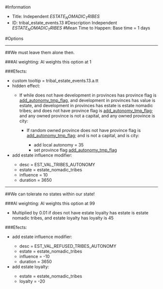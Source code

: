 #Information
 - Title: Independent $ESTATE_NOMADIC_TRIBES$
 - ID: tribal_estate_events.13
#Description
Independent $ESTATE_NOMADIC_TRIBES$
#Mean Time to Happen:
Base time = 1 days

#Options

___
##We must leave them alone then.

###AI weighting:
AI weights this option at 1


###Efects:<ul><li>custom tooltip = tribal_estate_events.13.a.tt</li><li>hidden effect:</li><ul><li>If while does not have development in provinces has province flag is [add_autonomy_tmp_flag](../flags/add_autonomy_tmp_flag.md), and development in provinces has value is estate, and development in provinces has estate is estate nomadic tribes; and  does not have province flag is [add_autonomy_tmp_flag](../flags/add_autonomy_tmp_flag.md); and any owned province is not a capital, and any owned province is city:</li><ul><li>If random owned province does not have province flag is [add_autonomy_tmp_flag](../flags/add_autonomy_tmp_flag.md); and  is not a capital, and  is city:</li><ul><li>add local autonomy = 35</li><li>set province flag [add_autonomy_tmp_flag](../flags/add_autonomy_tmp_flag.md)</li></ul></ul></ul><li>add estate influence modifier:</li><ul><li>desc = EST_VAL_TRIBES_AUTONOMY</li><li>estate = estate_nomadic_tribes</li><li>influence = 10</li><li>duration = 3650</li></ul></ul>

___
##We can tolerate no states within our state!

###AI weighting:
AI weights this option at 99
 - Multiplied by 0.01 if does not have estate loyalty has estate is estate nomadic tribes, and estate loyalty has loyalty is 45


###Efects:<ul><li>add estate influence modifier:</li><ul><li>desc = EST_VAL_REFUSED_TRIBES_AUTONOMY</li><li>estate = estate_nomadic_tribes</li><li>influence = -10</li><li>duration = 3650</li></ul><li>add estate loyalty:</li><ul><li>estate = estate_nomadic_tribes</li><li>loyalty = -20</li></ul></ul>
